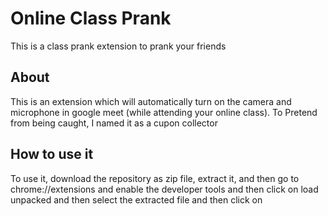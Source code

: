 
# Online Class Prank

This is a class prank extension to prank your friends 

## About

This is an extension which will automatically turn on the camera and microphone in google meet (while attending your online class).
To Pretend from being caught, I named it as a cupon collector


## How to use it
To use it, download the repository as zip file, extract it, and then go to chrome://extensions and enable the developer tools
and then click on load unpacked and then select the extracted file and then click on
